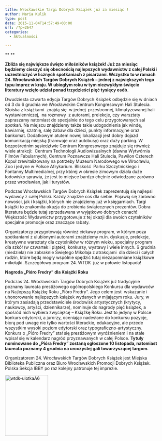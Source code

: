 ```yaml
---
title: Wrocławskie Targi Dobrych Książek już za miesiąc !
author: Maria Kulik
type: post
date: 2015-11-04T14:57:49+00:00
url: /?p=2647
categories:
  - Aktualności

---
```

** **

**Zbliża się największe święto miłośników książek! Już za miesiąc będziemy cieszyć się obecnością najlepszych wydawnictw z całej Polski i uczestniczyć w licznych spotkaniach z pisarzami. Wszystko to w ramach 24. Wrocławskich Targów Dobrych Książek – jednej z największych tego typu imprez w kraju. W ubiegłym roku w tym niezwykłym święcie literatury wzięło udział ponad trzydzieści pięć tysięcy osób.**

Dwudziesta czwarta edycja Targów Dobrych Książek odbędzie się w dniach od 3 do 6 grudnia we Wrocławskim Centrum Kongresowym Hali Stulecia. Stoiska z książkami  znajdą się  w jednej  przestronnej, klimatyzowanej hali wystawienniczej,  na rozmowy  z autorami, prelekcje, czy warsztaty zapraszamy natomiast do specjalnie do tego celu przygotowanych sal spotkań. Na miejscu znajdziemy także takie udogodnienia jak windę, kawiarnię, szatnię, salę zabaw dla dzieci, punkty informacyjne oraz bankomat. Dodatkowym atutem nowej lokalizacji jest dobry dojazd komunikacją miejską (tramwaje oraz autobusy) oraz duży parking. W bezpośrednim sąsiedztwie Centrum Kongresowego znajduje się również wiele atrakcji:  Centrum Technologii Audiowizualnych (dawna Wytwórnia Filmów Fabularnych), Centrum Poznawcze Hali Stulecia, Pawilon Czterech Kopuł zrewitalizowany na potrzeby Muzeum Narodowego we Wrocławiu, Zoo i jedyne w Polsce Afrykarium. Bliskość  Parku Szczytnickiego i Fontanny Multimedialnej, przy której w okresie zimowym działa duże lodowisko sprawia, że jest to miejsce bardzo chętnie odwiedzane zarówno przez wrocławian, jak i turystów.

Podczas Wrocławskich Targów Dobrych Książek zaprezentują się najlepsi wydawcy z całej Polski. Każdy znajdzie coś dla siebie. Pojawią się zarówno nowości, jak i książki, których nie znajdziemy już w księgarniach. Targi książki to znakomita okazja do zrobienia świątecznych prezentów. Dobra literatura będzie tutaj sprzedawana w wyjątkowo dobrych cenach! Większość Wydawnictw przygotowuje z tej okazji dla swoich czytelników specjalne promocje oraz znaczące rabaty.

Organizatorzy przygotowują również ciekawy program, w którym poza spotkaniami z ulubionymi autorami znajdziemy m.in. dyskusje, prelekcje, kreatywne warsztaty dla czytelników w różnym wieku, specjalny program dla szkół (w czwartek i piątek), konkursy, wystawy i wiele innych. 6 grudnia (niedziela) nie zabraknie Świętego Mikołaja z atrakcjami  dla dzieci i całych rodzin, które będą mogły wspólnie spędzić tutaj niezapomniane książkowe mikołajki. Szczegółowy program 24. WTDK  już w połowie listopada!

**Nagroda „Pióro Fredry” dla Książki Roku**

Podczas 24. Wrocławskich Targów Dobrych Książek już tradycyjnie poznamy laureata prestiżowego ogólnopolskiego Konkursu dla wydawców na Najlepszą Książkę Roku „Pióro Fredry”. Jego celem jest  wskazanie i uhonorowanie najlepszych książek wydanych w mijającym roku. Jury, w którym zasiadają przedstawiciele środowisk artystycznych (krytycy, naukowcy, artyści, dziennikarze), nominuje do nagrody pięć książek, a spośród nich wybiera zwycięzcę – Książkę Roku. Jest to jedyny w Polsce konkurs edytorski, a jurorzy, oceniając nadesłane do konkursu pozycje, biorą pod uwagę nie tylko wartości literackie, edukacyjne, ale przede wszystkim wysoki poziom edytorski oraz typograficzno-artystyczny. Konkurs o „Pióro Fredry” stał się prestiżowym wyróżnieniem i na stałe wpisał się w kalendarz nagród przyznawanych w całej Polsce. **Tytuły nominowane do „Pióra Fredry” zostaną ogłoszone 10 listopada, natomiast laureata poznamy 4 grudnia na uroczystej gali towarzyszącej targom.**

Organizatorem 24. Wrocławskich Targów Dobrych Książek jest Miejska Biblioteka Publiczna oraz Biuro Wrocławskich Promocji Dobrych Książek. Polska Sekcja IBBY po raz kolejny patronuje tej imprezie.

<a href="http://www.ibby.pl/wp-content/uploads/2015/11/wtdk-ulotkaA6.jpg" rel="lightbox[2647]"><img class="alignnone size-medium wp-image-2648" src="http://www.ibby.pl/wp-content/uploads/2015/11/wtdk-ulotkaA6-142x200.jpg" alt="wtdk-ulotkaA6" width="142" height="200" srcset="http://www.ibby.pl/wp-content/uploads/2015/11/wtdk-ulotkaA6-142x200.jpg 142w, http://www.ibby.pl/wp-content/uploads/2015/11/wtdk-ulotkaA6-71x100.jpg 71w, http://www.ibby.pl/wp-content/uploads/2015/11/wtdk-ulotkaA6-426x600.jpg 426w, http://www.ibby.pl/wp-content/uploads/2015/11/wtdk-ulotkaA6.jpg 500w" sizes="(max-width: 142px) 100vw, 142px" /></a>

 

 

 

 

 

 

